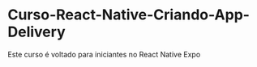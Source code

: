 # Curso-React-Native-Criando-App-Delivery
Este curso é voltado para iniciantes no React Native Expo
